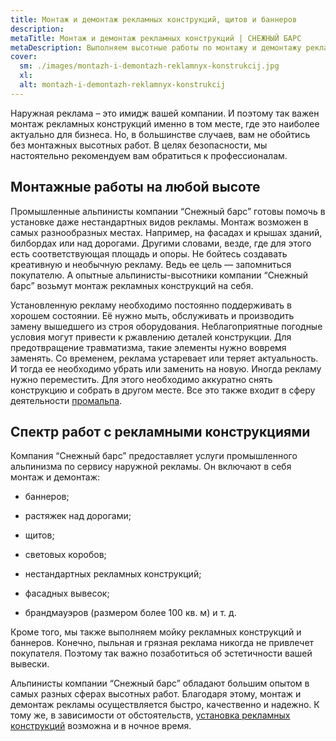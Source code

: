```yaml
---
title: Монтаж и демонтаж рекламных конструкций, щитов и баннеров
description: 
metaTitle: Монтаж и демонтаж рекламных конструкций | СНЕЖНЫЙ БАРС
metaDescription: Выполняем высотные работы по монтажу и демонтажу рекламных конструкций, баннеров, рекламных щитов промальпинистами ☎+38 (096) 555-30-92
cover:
  sm: ./images/montazh-i-demontazh-reklamnyx-konstrukcij.jpg
  xl: 
  alt: montazh-i-demontazh-reklamnyx-konstrukcij
---
```

Наружная реклама – это имидж вашей компании. И поэтому так важен монтаж рекламных конструкций именно в том месте, где это наиболее актуально для бизнеса. Но, в большинстве случаев, вам не обойтись без монтажных высотных работ. В целях безопасности, мы настоятельно рекомендуем вам обратиться к профессионалам.

## Монтажные работы на любой высоте

Промышленные альпинисты компании “Снежный барс” готовы помочь в установке даже нестандартных видов рекламы. Монтаж возможен в самых разнообразных местах. Например, на фасадах и крышах зданий, билбордах или над дорогами. Другими словами, везде, где для этого есть соответствующая площадь и опоры. Не бойтесь создавать креативную и необычную рекламу. Ведь ее цель — запомниться покупателю. А опытные альпинисты-высотники компании “Снежный барс” возьмут монтаж рекламных конструкций на себя.

Установленную рекламу необходимо постоянно поддерживать в хорошем состоянии. Её нужно мыть, обслуживать и производить замену вышедшего из строя оборудования. Неблагоприятные погодные условия могут привести к ржавлению деталей конструкции. Для предотвращение травматизма, такие элементы нужно вовремя заменять. Со временем, реклама устаревает или теряет актуальность. И тогда ее необходимо убрать или заменить на новую. Иногда рекламу нужно переместить. Для этого необходимо аккуратно снять конструкцию и собрать в другом месте. Все это также входит в сферу деятельности [промальпа](/promyshlennyi-alpinizm/).

## Спектр работ с рекламными конструкциями

Компания “Снежный барс” предоставляет услуги промышленного альпинизма по сервису наружной рекламы. Он включают в себя монтаж и демонтаж:

* баннеров;

* растяжек над дорогами;

* щитов;

* световых коробов;

* нестандартных рекламных конструкций;

* фасадных вывесок;

* брандмауэров (размером более 100 кв. м) и т. д.

Кроме того, мы также выполняем мойку рекламных конструкций и баннеров. Конечно, пыльная и грязная реклама никогда не привлечет покупателя. Поэтому так важно позаботиться об эстетичности вашей вывески.

Альпинисты компании “Снежный барс” обладают большим опытом в самых разных сферах высотных работ. Благодаря этому, монтаж и демонтаж рекламы осуществляется быстро, качественно и надежно. К тому же, в зависимости от обстоятельств, [установка рекламных конструкций](/razmeschenie-narujnoi-reklamy) возможна и в ночное время.
